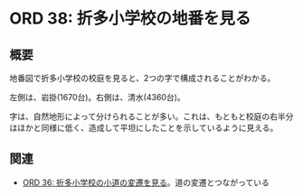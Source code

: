 # ORD 38: 折多小学校の地番を見る

<!-- toc -->

## 概要

<!-- 概要を書く -->

地番図で折多小学校の校庭を見ると、2つの字で構成されることがわかる。

左側は、岩掛(1670台)。右側は、清水(4360台)。

字は、自然地形によって分けられることが多い。これは、もともと校庭の右半分はほかと同様に低く、造成して平坦にしたことを示しているように見える。

## 関連

<!-- 関連するエントリやリンクを記載する -->

- [ORD 36: 折多小学校の小道の変遷を見る](./202507180841_36.md)。道の変遷とつながっている
